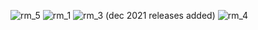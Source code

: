 ![rm_5](https://user-images.githubusercontent.com/77655812/169675560-d3af8ee7-603c-4736-8213-21c655e9407d.png)
![rm_1](https://user-images.githubusercontent.com/77655812/169675437-f44f8c50-2231-4c28-b527-771a604ed4e8.png)
![rm_3](https://user-images.githubusercontent.com/77655812/169675438-cd141e94-a7f4-439f-a5df-98233b0abe52.png)
(dec 2021 releases added)
![rm_4](https://user-images.githubusercontent.com/77655812/169675492-eb9629aa-8a8a-474d-ba39-d0915bd2e12f.png)
